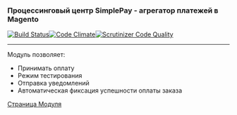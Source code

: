 ### Процессинговый центр SimplePay - агрегатор платежей в Magento

[![Build Status](https://travis-ci.org/mygento/simplepay.svg?branch=master)](https://travis-ci.org/mygento/simplepay)[![Code Climate](https://codeclimate.com/github/mygento/simplepay/badges/gpa.svg)](https://codeclimate.com/github/mygento/simplepay)[![Scrutinizer Code Quality](https://scrutinizer-ci.com/g/mygento/simplepay/badges/quality-score.png?b=master)](https://scrutinizer-ci.com/g/mygento/simplepay/?branch=master)

*****
Модуль позволяет:
* Принимать оплату
* Режим тестирования
* Отправка уведомлений
* Автоматическая фиксация успешности оплаты заказа

[Страница Модуля](http://www.mygento.ru/modules/simplepay.html)